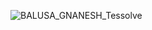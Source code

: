 ![BALUSA_GNANESH_Tessolve](https://github.com/gnanesh-16/CERTIFICATIONS/assets/98212179/77904743-7d47-417e-94fc-0e5ee7bb14a1)

